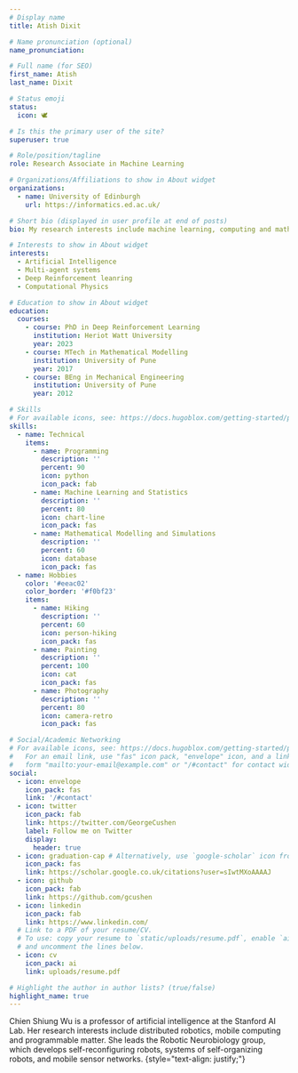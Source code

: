 ```yaml
---
# Display name
title: Atish Dixit

# Name pronunciation (optional)
name_pronunciation: 

# Full name (for SEO)
first_name: Atish
last_name: Dixit

# Status emoji
status:
  icon: 🕊️

# Is this the primary user of the site?
superuser: true

# Role/position/tagline
role: Research Associate in Machine Learning

# Organizations/Affiliations to show in About widget
organizations:
  - name: University of Edinburgh
    url: https://informatics.ed.ac.uk/

# Short bio (displayed in user profile at end of posts)
bio: My research interests include machine learning, computing and mathematical modelling.

# Interests to show in About widget
interests:
  - Artificial Intelligence
  - Multi-agent systems
  - Deep Reinforcement leanring
  - Computational Physics

# Education to show in About widget
education:
  courses:
    - course: PhD in Deep Reinforcement Learning
      institution: Heriot Watt University
      year: 2023
    - course: MTech in Mathematical Modelling
      institution: University of Pune
      year: 2017
    - course: BEng in Mechanical Engineering
      institution: University of Pune
      year: 2012

# Skills
# For available icons, see: https://docs.hugoblox.com/getting-started/page-builder/#icons
skills:
  - name: Technical
    items:
      - name: Programming
        description: ''
        percent: 90
        icon: python
        icon_pack: fab
      - name: Machine Learning and Statistics
        description: ''
        percent: 80
        icon: chart-line
        icon_pack: fas
      - name: Mathematical Modelling and Simulations
        description: ''
        percent: 60
        icon: database
        icon_pack: fas
  - name: Hobbies
    color: '#eeac02'
    color_border: '#f0bf23'
    items:
      - name: Hiking
        description: ''
        percent: 60
        icon: person-hiking
        icon_pack: fas
      - name: Painting
        description: ''
        percent: 100
        icon: cat
        icon_pack: fas
      - name: Photography
        description: ''
        percent: 80
        icon: camera-retro
        icon_pack: fas

# Social/Academic Networking
# For available icons, see: https://docs.hugoblox.com/getting-started/page-builder/#icons
#   For an email link, use "fas" icon pack, "envelope" icon, and a link in the
#   form "mailto:your-email@example.com" or "/#contact" for contact widget.
social:
  - icon: envelope
    icon_pack: fas
    link: '/#contact'
  - icon: twitter
    icon_pack: fab
    link: https://twitter.com/GeorgeCushen
    label: Follow me on Twitter
    display:
      header: true
  - icon: graduation-cap # Alternatively, use `google-scholar` icon from `ai` icon pack
    icon_pack: fas
    link: https://scholar.google.co.uk/citations?user=sIwtMXoAAAAJ
  - icon: github
    icon_pack: fab
    link: https://github.com/gcushen
  - icon: linkedin
    icon_pack: fab
    link: https://www.linkedin.com/
  # Link to a PDF of your resume/CV.
  # To use: copy your resume to `static/uploads/resume.pdf`, enable `ai` icons in `params.yaml`,
  # and uncomment the lines below.
  - icon: cv
    icon_pack: ai
    link: uploads/resume.pdf

# Highlight the author in author lists? (true/false)
highlight_name: true
---
```


Chien Shiung Wu is a professor of artificial intelligence at the Stanford AI Lab. Her research interests include distributed robotics, mobile computing and programmable matter. She leads the Robotic Neurobiology group, which develops self-reconfiguring robots, systems of self-organizing robots, and mobile sensor networks.
{style="text-align: justify;"}
